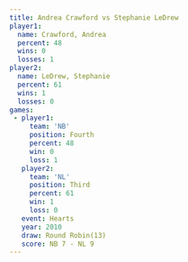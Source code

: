```yaml
---
title: Andrea Crawford vs Stephanie LeDrew
player1:                 
  name: Crawford, Andrea 
  percent: 48            
  wins: 0                
  losses: 1              
player2:                 
  name: LeDrew, Stephanie
  percent: 61            
  wins: 1                
  losses: 0              
games:
 - player1:          
     team: 'NB'      
     position: Fourth
     percent: 48     
     win: 0          
     loss: 1         
   player2:         
     team: 'NL'     
     position: Third
     percent: 61    
     win: 1         
     loss: 0        
   event: Hearts        
   year: 2010           
   draw: Round Robin(13)
   score: NB 7 - NL 9   
---
```

